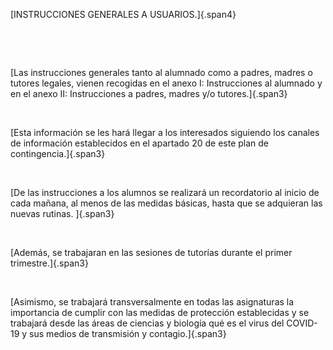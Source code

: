[INSTRUCCIONES GENERALES A USUARIOS.]{.span4}

 

 

[Las instrucciones generales tanto al alumnado como a padres, madres o
tutores legales, vienen recogidas en el anexo I: Instrucciones al
alumnado y en el anexo II: Instrucciones a padres, madres y/o
tutores.]{.span3}

 

[Esta información se les hará llegar a los interesados siguiendo los
canales de información establecidos en el apartado 20 de este plan de
contingencia.]{.span3}

 

[De las instrucciones a los alumnos se realizará un recordatorio al
inicio de cada mañana, al menos de las medidas básicas, hasta que se
adquieran las nuevas rutinas. ]{.span3}

 

[Además, se trabajaran en las sesiones de tutorías durante el primer
trimestre.]{.span3}

 

[Asimismo, se trabajará transversalmente en todas las asignaturas la
importancia de cumplir con las medidas de protección establecidas y se
trabajará desde las áreas de ciencias y biología qué es el virus del
COVID-19 y sus medios de transmisión y contagio.]{.span3}

 
